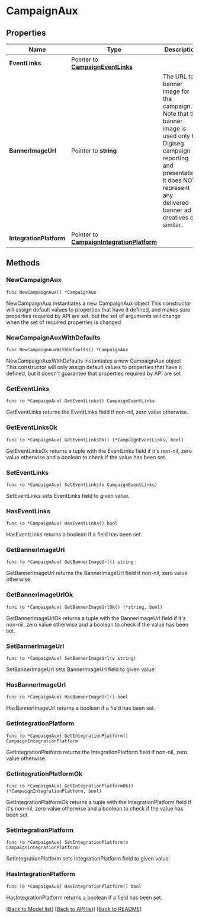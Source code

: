 # CampaignAux

## Properties

Name | Type | Description | Notes
------------ | ------------- | ------------- | -------------
**EventLinks** | Pointer to [**CampaignEventLinks**](CampaignEventLinks.md) |  | [optional] 
**BannerImageUrl** | Pointer to **string** | The URL to a banner image for the campaign. Note that the banner image is used only for Digiseg campaign reporting and presentation, it does NOT represent any delivered banner ad creatives or similar.  | [optional] [readonly] 
**IntegrationPlatform** | Pointer to [**CampaignIntegrationPlatform**](CampaignIntegrationPlatform.md) |  | [optional] 

## Methods

### NewCampaignAux

`func NewCampaignAux() *CampaignAux`

NewCampaignAux instantiates a new CampaignAux object
This constructor will assign default values to properties that have it defined,
and makes sure properties required by API are set, but the set of arguments
will change when the set of required properties is changed

### NewCampaignAuxWithDefaults

`func NewCampaignAuxWithDefaults() *CampaignAux`

NewCampaignAuxWithDefaults instantiates a new CampaignAux object
This constructor will only assign default values to properties that have it defined,
but it doesn't guarantee that properties required by API are set

### GetEventLinks

`func (o *CampaignAux) GetEventLinks() CampaignEventLinks`

GetEventLinks returns the EventLinks field if non-nil, zero value otherwise.

### GetEventLinksOk

`func (o *CampaignAux) GetEventLinksOk() (*CampaignEventLinks, bool)`

GetEventLinksOk returns a tuple with the EventLinks field if it's non-nil, zero value otherwise
and a boolean to check if the value has been set.

### SetEventLinks

`func (o *CampaignAux) SetEventLinks(v CampaignEventLinks)`

SetEventLinks sets EventLinks field to given value.

### HasEventLinks

`func (o *CampaignAux) HasEventLinks() bool`

HasEventLinks returns a boolean if a field has been set.

### GetBannerImageUrl

`func (o *CampaignAux) GetBannerImageUrl() string`

GetBannerImageUrl returns the BannerImageUrl field if non-nil, zero value otherwise.

### GetBannerImageUrlOk

`func (o *CampaignAux) GetBannerImageUrlOk() (*string, bool)`

GetBannerImageUrlOk returns a tuple with the BannerImageUrl field if it's non-nil, zero value otherwise
and a boolean to check if the value has been set.

### SetBannerImageUrl

`func (o *CampaignAux) SetBannerImageUrl(v string)`

SetBannerImageUrl sets BannerImageUrl field to given value.

### HasBannerImageUrl

`func (o *CampaignAux) HasBannerImageUrl() bool`

HasBannerImageUrl returns a boolean if a field has been set.

### GetIntegrationPlatform

`func (o *CampaignAux) GetIntegrationPlatform() CampaignIntegrationPlatform`

GetIntegrationPlatform returns the IntegrationPlatform field if non-nil, zero value otherwise.

### GetIntegrationPlatformOk

`func (o *CampaignAux) GetIntegrationPlatformOk() (*CampaignIntegrationPlatform, bool)`

GetIntegrationPlatformOk returns a tuple with the IntegrationPlatform field if it's non-nil, zero value otherwise
and a boolean to check if the value has been set.

### SetIntegrationPlatform

`func (o *CampaignAux) SetIntegrationPlatform(v CampaignIntegrationPlatform)`

SetIntegrationPlatform sets IntegrationPlatform field to given value.

### HasIntegrationPlatform

`func (o *CampaignAux) HasIntegrationPlatform() bool`

HasIntegrationPlatform returns a boolean if a field has been set.


[[Back to Model list]](../README.md#documentation-for-models) [[Back to API list]](../README.md#documentation-for-api-endpoints) [[Back to README]](../README.md)


